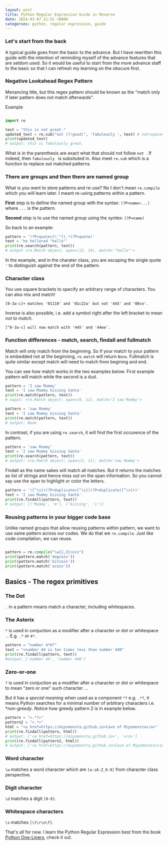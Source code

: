 ```yaml
---
layout: post
title: Python Regular Expression Guide in Reverse
date: 2024-03-07 21:52 +0800
categories: python, regular expression, guide
---
```


### Let's start from the back

A typical guide goes from the basic to the advance. But I have rewritten this guide with the intention of reminding myself of the advance features that are seldom used. So it would be useful to start from the more advance staff to the basic so that I can refresh my learning on the obscure first. 

### Negative Lookahead Regex Pattern

Menancing title, but this regex pattern should be known as the "match only if later pattern does not match afterwards". 


Example


```python

import re

text = "this is not great."
updated_text = re.sub("not (?!good)", 'fabulously ', text) # not<space> is replaced
print(updated_text)
# output: this is fabulously great.
```

What is in the parenthesis are exact what that should not follow `not `. If indeed, then `fabulously ` is subsituted in. Also meet `re.sub` which is a function to replace out matched patterns.

### There are groups and then there are named group

What is you want to store patterns and re-use? No I don't mean `re.compile` which you will learn later. I meant re-using patterns within a pattern. 

**First** step is to define the named group with the syntax:
`(?P<name>...)` where `...` is the pattern.

**Second** step is to use the named group using the syntex:
`(?P=name)`

So back to an example:

```python
pattern = '(?P<quote>[\'"]).*(?P=quote)'
text = 'he hollered "hello"'
print(re.search(pattern, text))
# output <re.Match object; span=(12, 19), match='"hello"'>
```

In the example, and in the charater class, you are escaping the single quote `'` to distinguish against the end of the pattern.

### Character class

You use square brackets to specify an arbitrary range of characters. You can also mix and match!

```
[0-3a-c]+ matches '01110' and '01c22a' but not '445' and '00ce'. 
```

Inverse is also possible, i.e. add a symbol right after the left bracket to mean *not to match*. 

```
[^0-3a-c] will now match with '445' and '44ee'.
```

### Function differences - match, search, findall and fullmatch

Match will only match from the beginning. So if your match to your pattern is embedded not at the beginning, `re.match` will return `None`. Fullmatch is quite similar except match will need to match from begining and end.

You can see how match works in the two examples below. First example pattern will match while the second is a dud.

```python
pattern = 'I saw Mummy'
text = 'I saw Mummy kissing Santa'
print(re.match(pattern, text))
# ouput: <re.Match object; span=(0, 11), match='I saw Mummy'>

pattern = 'saw Mummy'
text = 'I saw Mummy kissing Santa'
print(re.match(pattern, text))
# output: None

```

In contrast, if you are using `re.search`, it will find the first occurence of the pattern.

```python
pattern = 'saw Mummy'
text = 'I saw Mummy kissing Santa'
print(re.search(pattern, text))
# output: <re.Match object; span=(2, 11), match='saw Mummy'>

```

Findall as the name sakes will match all matches. But it returns the matches as list of strings and hence miss out on the span information. So you cannot say use the span to highlight or color the letters.

```python
pattern = '([^\s]+(?P<duplicate>[^\s])(?P=duplicate)[^\s]+)'
text = 'I saw Mummy kissing Santa'
print(re.findall(pattern, text))
# output: [('Mummy', 'm'), ('kissing', 's')]

```

### Reusing patterns in your bigger code base

Unlike named groups that allow reusing patterns within pattern, we want to use same pattern across our codes. We do that we `re.compile`. Just like code compilation, we can reuse.

```python

pattern = re.compile("\w{1,3}coin")
print(pattern.match('dogcoin'))
print(pattern.match('bitcoin'))
print(pattern.match('acoin'))
```

## Basics - The regex primitives

### The Dot

`.` in a pattern means match a character, including whitespaces.

### The Asterix

`*` is used in conjuction as a modifier after a character or dot or whitespace `.`. E.g. `.*` or `4*`.

```python
pattern = "number 4*0?"
text = "<number 44 is ten times less than number 440"
print(re.findall(pattern, text))
#output: ['number 44', 'number 440']

```

### Zero-or-one

`?` is used in conjuction as a modifier after a character or dot or whitespace to mean "zero or one" such character ...

But it has a *special meaning* when used as a component `*?` e.g. `.*?`, it means Python searches for a minimal number of arbitrary characters i.e. **non-greedy*. Notice how greedy pattern 2 is in example below.

```python
pattern = "<.*?>"
pattern2 = "<.*>"
html = "<a href=https://mipsmonsta.github.io>Cave of Mipsmonsta</a>"
print(re.findall(pattern, html))
# output: ['<a href=https://mipsmonsta.github.io>', '</a>']
print(re.findall(pattern2, html))
# output: ['<a href=https://mipsmonsta.github.io>Cave of Mipsmonsta</a>']
```

### Word character

`\w` matches a word character which are `[a-zA-Z_0-9]` from character class perspective.

### Digit character

`\d` matches a digit `[0-9]`.

### Whitespace characters

`\s` matches `[\t\r\n\f]`.

That's all for now. I learn the Python Regular Expression best from the book [Python One-Liners], check it out.

[Python One-Liners]: https://nostarch.com/pythononeliners